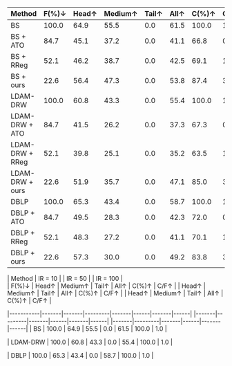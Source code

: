 | Method                          | F(%)↓ | Head↑ | Medium↑ | Tail↑ | All↑ | C(%)↑ | C/F↑ |
|---------------------------------|-------|-------|---------|-------|------|-------|------|
| BS                              | 100.0 |  64.9 |  55.5   |  0.0  | 61.5 | 100.0 |  1.0 |
| BS + ATO                        |  84.7 |  45.1 |  37.2   |  0.0  | 41.1 |  66.8 |  0.8 |
| BS + RReg                       |  52.1 |  46.2 |  38.7   |  0.0  | 42.5 |  69.1 |  1.3 |
| BS + ours                       |  22.6 |  56.4 |  47.3   |  0.0  | 53.8 |  87.4 |  3.8 |
| LDAM-DRW                        | 100.0 |  60.8 |  43.3   |  0.0  | 55.4 | 100.0 |  1.0 |
| LDAM-DRW + ATO                  |  84.7 |  41.5 |  26.2   |  0.0  | 37.3 |  67.3 |  0.8 |
| LDAM-DRW + RReg                 |  52.1 |  39.8 |  25.1   |  0.0  | 35.2 |  63.5 |  1.2 |
| LDAM-DRW + ours                 |  22.6 |  51.9 |  35.7   |  0.0  | 47.1 |  85.0 |  3.7 |
| DBLP                            | 100.0 |  65.3 |  43.4   |  0.0  | 58.7 | 100.0 |  1.0 |
| DBLP + ATO                      |  84.7 |  49.5 |  28.3   |  0.0  | 42.3 |  72.0 |  0.9 |
| DBLP + RReg                     |  52.1 |  48.3 |  27.2   |  0.0  | 41.1 |  70.1 |  1.3 |
| DBLP + ours                     |  22.6 |  57.3 |  30.0   |  0.0  | 49.2 |  83.8 |  3.7 |




| Method            |                  IR = 10                      |   |                  IR = 50                      |  |                  IR = 100                     |     
            | F(%)↓ | Head↑ | Medium↑ | Tail↑ | All↑ | C(%)↑ | C/F↑ |   | Head↑ | Medium↑ | Tail↑ | All↑ | C(%)↑ | C/F↑ |  | Head↑ | Medium↑ | Tail↑ | All↑ | C(%)↑ | C/F↑ |

|-----------|-------|-------|---------|-------|------|-------|------|   |-------|---------|-------|------|-------|------|  |-------|---------|-------|------|-------|------|
| BS        | 100.0 |  64.9 |  55.5   |  0.0  | 61.5 | 100.0 |  1.0 |

| LDAM-DRW  | 100.0 |  60.8 |  43.3   |  0.0  | 55.4 | 100.0 |  1.0 |

| DBLP      | 100.0 |  65.3 |  43.4   |  0.0  | 58.7 | 100.0 |  1.0 |
